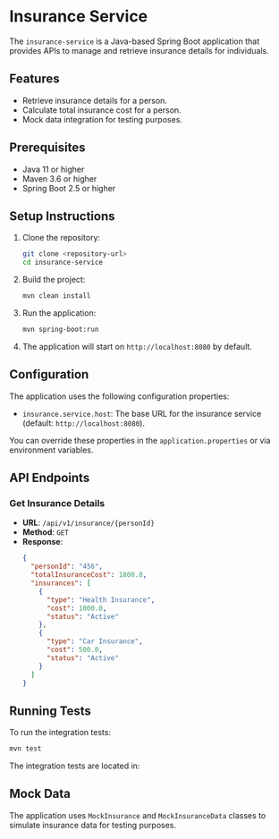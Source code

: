 # Insurance Service

The `insurance-service` is a Java-based Spring Boot application that provides APIs to manage and retrieve insurance details for individuals.

## Features
- Retrieve insurance details for a person.
- Calculate total insurance cost for a person.
- Mock data integration for testing purposes.

## Prerequisites
- Java 11 or higher
- Maven 3.6 or higher
- Spring Boot 2.5 or higher

## Setup Instructions
1. Clone the repository:
   ```bash
   git clone <repository-url>
   cd insurance-service
   ```

2. Build the project:
   ```bash
   mvn clean install
   ```

3. Run the application:
   ```bash
   mvn spring-boot:run
   ```

4. The application will start on `http://localhost:8080` by default.

## Configuration
The application uses the following configuration properties:
- `insurance.service.host`: The base URL for the insurance service (default: `http://localhost:8080`).

You can override these properties in the `application.properties` or via environment variables.

## API Endpoints
### Get Insurance Details
- **URL**: `/api/v1/insurance/{personId}`
- **Method**: `GET`
- **Response**:
  ```json
  {
    "personId": "456",
    "totalInsuranceCost": 1800.0,
    "insurances": [
      {
        "type": "Health Insurance",
        "cost": 1000.0,
        "status": "Active"
      },
      {
        "type": "Car Insurance",
        "cost": 500.0,
        "status": "Active"
      }
    ]
  }
  ```

## Running Tests
To run the integration tests:
```bash
mvn test
```

The integration tests are located in:

## Mock Data
The application uses `MockInsurance` and `MockInsuranceData` classes to simulate insurance data for testing purposes.

